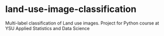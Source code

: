 # land-use-image-classification
Multi-label classification of Land use images. Project for Python course at YSU Applied Statistics and Data Science
